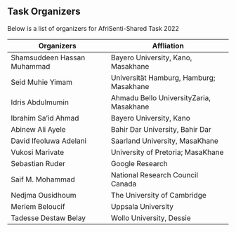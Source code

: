 ## Task Organizers

Below is a list of organizers for AfriSenti-Shared Task 2022

| Organizers | Affliation |
|---|---|
| Shamsuddeen Hassan Muhammad | Bayero University, Kano, Masakhane |
|Seid Muhie Yimam |  Universität Hamburg, Hamburg; Masakhane|
| Idris Abdulmumin  | Ahmadu Bello UniversityZaria, Masakhane|
| Ibrahim Sa’id Ahmad |  Bayero University, Kano |
| Abinew Ali Ayele  | Bahir Dar University, Bahir Dar |
| David Ifeoluwa Adelani  | Saarland University, MasaKhane |
| Vukosi Marivate | University of Pretoria; MasaKhane |
| Sebastian Ruder   | Google Research |
| Saif M. Mohammad |  National Research Council Canada |
| Nedjma Ousidhoum  | The University of Cambridge |
| Meriem Beloucif | Uppsala University |
| Tadesse Destaw Belay | Wollo University, Dessie |




 